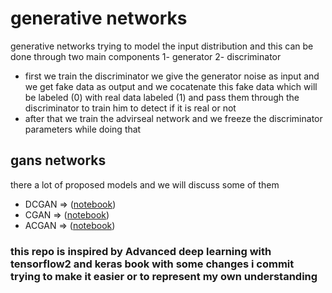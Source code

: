 # generative networks 

generative networks trying to model the input distribution and this can be done through two main 
components 1- generator 2- discriminator 

- first we train the discriminator 
we give the generator noise as input and we get fake data as output and we cocatenate this fake data which will be labeled (0) with real data labeled (1) and pass them through the discriminator to train him to detect if it is real or not  
- after that we train the advirseal network and we freeze the discriminator parameters while doing that 

## gans networks 
there a lot of proposed models and we will discuss some of them 

- DCGAN  => ([notebook](https://github.com/Ahmed-M0hamed/generative-network/DCGAN.ipynb))
- CGAN   => ([notebook](https://github.com/Ahmed-M0hamed/generative-network/CDGAN.ipynb))
- ACGAN  => ([notebook](https://github.com/Ahmed-M0hamed/generative-network/ACGAN.ipynb))

### this repo is inspired by Advanced deep learning with tensorflow2 and keras book with some changes i commit trying to make it easier or to represent my own understanding 





